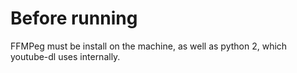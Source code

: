 # Before running

FFMPeg must be install on the machine, as well as python 2, which youtube-dl uses internally.
